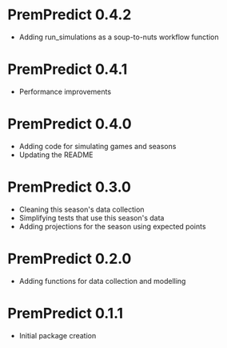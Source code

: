 # PremPredict 0.4.2
* Adding run_simulations as a soup-to-nuts workflow function

# PremPredict 0.4.1
* Performance improvements

# PremPredict 0.4.0
* Adding code for simulating games and seasons
* Updating the README

# PremPredict 0.3.0
* Cleaning this season's data collection
* Simplifying tests that use this season's data
* Adding projections for the season using expected points

# PremPredict 0.2.0
* Adding functions for data collection and modelling

# PremPredict 0.1.1
* Initial package creation
